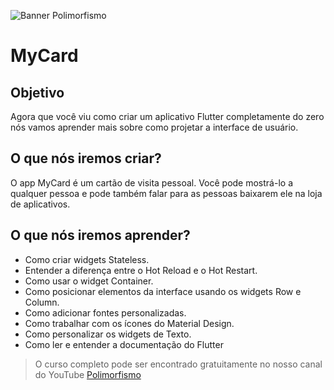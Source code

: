 ![Banner Polimorfismo](https://github.com/cribeiroduarte/imagens-curso-flutter/blob/main/banner_polimorfismo.png)

# MyCard

## Objetivo

Agora que você viu como criar um aplicativo Flutter completamente do zero nós vamos aprender mais sobre como projetar a interface de usuário.

## O que nós iremos criar?

O app MyCard é um cartão de visita pessoal. Você pode mostrá-lo a qualquer pessoa e pode também falar para as pessoas baixarem ele na loja de aplicativos.

## O que nós iremos aprender?

* Como criar widgets Stateless.
* Entender a diferença entre o Hot Reload e o Hot Restart.
* Como usar o widget Container.
* Como posicionar elementos da interface usando os widgets Row e Column.
* Como adicionar fontes personalizadas.
* Como trabalhar com os ícones do Material Design.
* Como personalizar os widgets de Texto.
* Como ler e entender a documentação do Flutter



>O curso completo pode ser encontrado gratuitamente no nosso canal do YouTube [Polimorfismo](https://youtube.com/channel/UCN0xtkhf8j2R6n1xKYCiJBA/)
